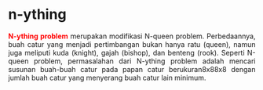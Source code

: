 # n-ything

<div style="text-align:justify">
<b style="color:red;">N-ything problem</b> merupakan modifikasi N-queen problem. Perbedaannya, buah catur yang menjadi pertimbangan bukan hanya ratu (queen), namun juga meliputi kuda (knight), gajah (bishop), dan benteng (rook). Seperti N-queen problem, permasalahan dari N-ything problem adalah mencari susunan buah-buah catur pada papan catur berukuran8x88x8 dengan jumlah buah catur yang menyerang buah catur lain minimum.
</div>
